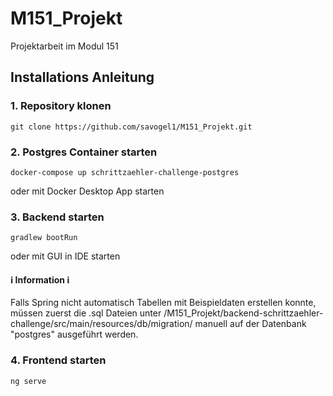 # M151_Projekt
Projektarbeit im Modul 151

## Installations Anleitung
### 1. Repository klonen
````
git clone https://github.com/savogel1/M151_Projekt.git
````
### 2. Postgres Container starten
````
docker-compose up schrittzaehler-challenge-postgres
````
oder mit Docker Desktop App starten
### 3. Backend starten
````
gradlew bootRun
````
oder mit GUI in IDE starten <br>
#### ℹ Information ℹ <br>
Falls Spring nicht automatisch Tabellen mit Beispieldaten erstellen konnte, müssen zuerst die .sql Dateien unter <workspace>/M151_Projekt/backend-schrittzaehler-challenge/src/main/resources/db/migration/ manuell auf der Datenbank "postgres" ausgeführt werden.
### 4. Frontend starten 
````
ng serve
````
